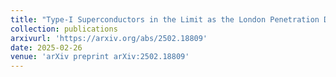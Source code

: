 ```yaml
---
title: "Type-I Superconductors in the Limit as the London Penetration Depth Goes to 0"
collection: publications
arxivurl: 'https://arxiv.org/abs/2502.18809' 
date: 2025-02-26
venue: 'arXiv preprint arXiv:2502.18809'
---
```

